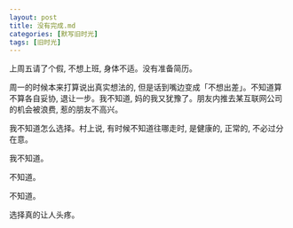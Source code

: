 ```yaml
---
layout: post
title: 没有完成.md
categories: [默写旧时光]
tags: [旧时光]
---
```


上周五请了个假, 不想上班, 身体不适。没有准备简历。

周一的时候本来打算说出真实想法的, 但是话到嘴边变成「不想出差」。不知道算不算各自妥协, 退让一步。我不知道, 妈的我又犹豫了。朋友内推去某互联网公司的机会被浪费, 惹的朋友不高兴。

我不知道怎么选择。村上说, 有时候不知道往哪走时, 是健康的, 正常的, 不必过分在意。

我不知道。

不知道。

不知道。

选择真的让人头疼。
